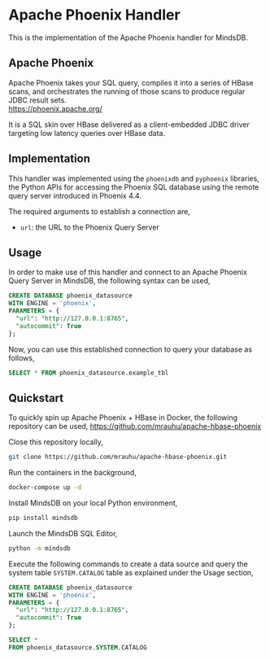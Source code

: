 # Apache Phoenix Handler

This is the implementation of the Apache Phoenix handler for MindsDB.

## Apache Phoenix
Apache Phoenix takes your SQL query, compiles it into a series of HBase scans, and orchestrates the running of those scans to produce regular JDBC result sets.
<br>
https://phoenix.apache.org/

It is a SQL skin over HBase delivered as a client-embedded JDBC driver targeting low latency queries over HBase data.

## Implementation
This handler was implemented using the `phoenixdb` and `pyphoenix` libraries, the Python APIs for accessing the Phoenix SQL database using the remote query server introduced in Phoenix 4.4.

The required arguments to establish a connection are,
* `url`: the URL to the Phoenix Query Server

## Usage
In order to make use of this handler and connect to an Apache Phoenix Query Server in MindsDB, the following syntax can be used,
~~~~sql
CREATE DATABASE phoenix_datasource
WITH ENGINE = 'phoenix',
PARAMETERS = {
  "url": "http://127.0.0.1:8765",
  "autocommit": True
};
~~~~

Now, you can use this established connection to query your database as follows,
~~~~sql
SELECT * FROM phoenix_datasource.example_tbl
~~~~

## Quickstart
To quickly spin up Apache Phoenix + HBase in Docker, the following repository can be used,
https://github.com/mrauhu/apache-hbase-phoenix

Close this repository locally,
~~~~bash
git clone https://github.com/mrauhu/apache-hbase-phoenix.git
~~~~

Run the containers in the background,
~~~~bash
docker-compose up -d
~~~~

Install MindsDB on your local Python environment,
~~~~bash
pip install mindsdb
~~~~

Launch the MindsDB SQL Editor,
~~~~bash
python -m mindsdb 
~~~~

Execute the following commands to create a data source and query the system table `SYSTEM.CATALOG` table as explained under the Usage section,

~~~~sql
CREATE DATABASE phoenix_datasource
WITH ENGINE = 'phoenix',
PARAMETERS = {
  "url": "http://127.0.0.1:8765",
  "autocommit": True
};

SELECT *
FROM phoenix_datasource.SYSTEM.CATALOG
~~~~
